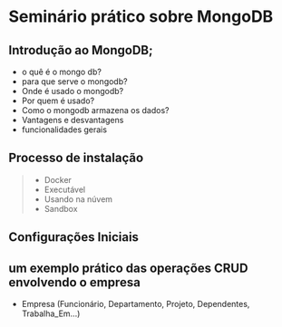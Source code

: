 # Seminário prático sobre MongoDB

## Introdução ao MongoDB;
- o quê é o mongo db?
- para que serve o mongodb?
- Onde é usado o mongodb?
- Por quem é usado?
- Como o mongodb armazena os dados?
- Vantagens e desvantagens
- funcionalidades gerais

## Processo de instalação

> * Docker
> * Executável
> * Usando na núvem
> * Sandbox

## Configurações Iniciais


## um exemplo prático das operações CRUD envolvendo o empresa

* Empresa (Funcionário, Departamento, Projeto, Dependentes, Trabalha_Em...)
